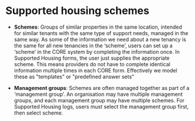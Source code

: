 # Supported housing schemes

- **Schemes**: Groups of similar properties in the same location, intended for similar tenants with the same type of support needs, managed in the same way. As some of the information we need about a new tenancy is the same for all new tenancies in the ‘scheme’, users can set up a ‘scheme’ in the CORE system by completing the information once. In Supported Housing forms, the user just supplies the appropriate scheme. This means providers do not have to complete identical information multiple times in each CORE form. Effectively we model these as "templates" or "predefined answer sets"

- **Management groups**: Schemes are often managed together as part of a ‘management group’. An organisation may have multiple management groups, and each management group may have multiple schemes. For Supported Housing logs, users must select the management group first, then select scheme. 
